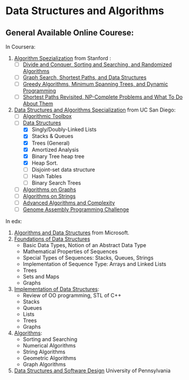 # Data Structures and Algorithms

## General Available Online Courese:
In Coursera:
1. [Algorithm Spezialization](https://www.coursera.org/specializations/algorithms) from Stanford :
	- [ ] [Divide and Conquer, Sorting and Searching, and Randomized Algorithms](https://www.coursera.org/specializations/algorithms) 
	- [ ] [Graph Search, Shortest Paths, and Data Structures](https://www.coursera.org/learn/algorithms-graphs-data-structures) 
	- [ ] [Greedy Algorithms, Minimum Spanning Trees, and Dynamic Programming](https://www.coursera.org/learn/algorithms-greedy) 
	- [ ] [Shortest Paths Revisited, NP-Complete Problems and What To Do About Them](https://www.coursera.org/learn/algorithms-npcomplete) 
2. [Data Structures and Algorithms Specialization](https://www.coursera.org/specializations/data-structures-algorithms) from UC San Diego:
	- [ ] [Algorithmic Toolbox](https://www.coursera.org/learn/algorithmic-toolbox) 
	- [ ] [Data Structures](https://www.coursera.org/learn/data-structures) 
		- [x] Singly/Doubly-Linked Lists
		- [x] Stacks & Queues
		- [x] Trees (General)
		- [x] Amortized Analysis
		- [x] Binary Tree heap tree
		- [x] Heap Sort.
		- [ ] Disjoint-set data structure
		- [ ] Hash Tables
		- [ ] Binary Search Trees
	- [ ] [Algorithms on Graphs](https://www.coursera.org/learn/algorithms-on-graphs) 
	- [ ] [Algorithms on Strings](https://www.coursera.org/learn/algorithms-on-strings) 
	- [ ] [Advanced Algorithms and Complexity](https://www.coursera.org/learn/advanced-algorithms-and-complexity) 
	- [ ] [Genome Assembly Programming Challenge](https://www.coursera.org/learn/assembling-genomes) 
	
In edx:
1. [Algorithms and Data Structures](https://www.edx.org/course/algorithms-and-data-structures-0) from Microsoft.
2. [Foundations of Data Structures](https://www.edx.org/course/foundations-of-data-structures) 
	* Basic Data Types, Notion of an Abstract Data Type
	* Mathematical Properties of Sequences
	* Special Types of Sequences: Stacks, Queues, Strings
	* Implementation of Sequence Type: Arrays and Linked Lists
	* Trees
	* Sets and Maps
	* Graphs
3. [Implementation of Data Structures](https://www.edx.org/course/implementation-of-data-structures):
	* Review of OO programming, STL of C++
	* Stacks
	* Queues
	* Lists
	* Trees
	* Graphs
4. [Algorithms](https://www.edx.org/course/algorithms):
	* Sorting and Searching
	* Numerical Algorithms
	* String Algorithms
	* Geometric Algorithms
	* Graph Algorithms
5. [Data Structures and Software Design](https://www.edx.org/course/data-structures-software-design-pennx-sd2x) University of Pennsylvania
